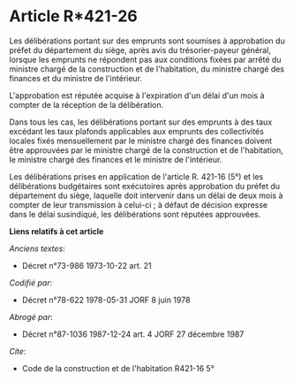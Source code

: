# Article R*421-26

Les délibérations portant sur des emprunts sont soumises à approbation du préfet du département du siège, après avis du
trésorier-payeur général, lorsque les emprunts ne répondent pas aux conditions fixées par arrêté du ministre chargé de la
construction et de l'habitation, du ministre chargé des finances et du ministre de l'intérieur.

L'approbation est réputée acquise à l'expiration d'un délai d'un mois à compter de la réception de la délibération.

Dans tous les cas, les délibérations portant sur des emprunts à des taux excédant les taux plafonds applicables aux emprunts
des collectivités locales fixés mensuellement par le ministre chargé des finances doivent être approuvées par le ministre
chargé de la construction et de l'habitation, le ministre chargé des finances et le ministre de l'intérieur.

Les délibérations prises en application de l'article R. 421-16 (5°) et les délibérations budgétaires sont exécutoires après
approbation du préfet du département du siège, laquelle doit intervenir dans un délai de deux mois à compter de leur
transmission à celui-ci ; à défaut de décision expresse dans le délai susindiqué, les délibérations sont réputées approuvées.

**Liens relatifs à cet article**

_Anciens textes_:

  - Décret n°73-986 1973-10-22 art. 21

_Codifié par_:

  - Décret n°78-622 1978-05-31 JORF 8 juin 1978

_Abrogé par_:

  - Décret n°87-1036 1987-12-24 art. 4 JORF 27 décembre 1987

_Cite_:

  - Code de la construction et de l'habitation R421-16 5°
